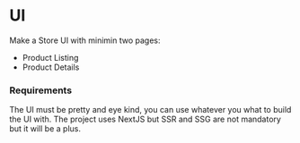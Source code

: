 # UI
Make a Store UI with minimin two pages:
  - Product Listing
  - Product Details

### Requirements
 The UI must be pretty and eye kind, you can use whatever you what to build the UI with. The project uses NextJS but SSR and SSG are not mandatory but it will be a plus.
